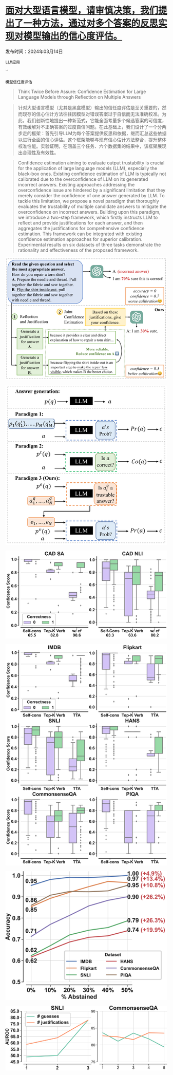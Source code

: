# [面对大型语言模型，请审慎决策，我们提出了一种方法，通过对多个答案的反思实现对模型输出的信心度评估。](https://arxiv.org/abs/2403.09972)

发布时间：2024年03月14日

`LLM应用`

``

`模型信任度评估`

> Think Twice Before Assure: Confidence Estimation for Large Language Models through Reflection on Multiple Answers

> 针对大型语言模型（尤其是黑盒模型）输出的信任度评估是至关重要的，然而现存的信心估计方法往往因模型对错误答案过于自信而无法准确校准。为此，我们创新性地提出一种新范式，它能全面考量多个候选答案的可信度，有效缓解对不正确答案的过度自信问题。在此基础上，我们设计了一个分两步走的框架：首先引导LLM为每个答案提供反思和依据，继而汇总这些依据以进行全面的信心评估。这个框架能够与现有信心估计方法整合，提升整体校准性能。实验证明，在涵盖三个任务、六个数据集的结果中，该框架展现出合理性及有效性。

> Confidence estimation aiming to evaluate output trustability is crucial for the application of large language models (LLM), especially the black-box ones. Existing confidence estimation of LLM is typically not calibrated due to the overconfidence of LLM on its generated incorrect answers. Existing approaches addressing the overconfidence issue are hindered by a significant limitation that they merely consider the confidence of one answer generated by LLM. To tackle this limitation, we propose a novel paradigm that thoroughly evaluates the trustability of multiple candidate answers to mitigate the overconfidence on incorrect answers. Building upon this paradigm, we introduce a two-step framework, which firstly instructs LLM to reflect and provide justifications for each answer, and then aggregates the justifications for comprehensive confidence estimation. This framework can be integrated with existing confidence estimation approaches for superior calibration. Experimental results on six datasets of three tasks demonstrate the rationality and effectiveness of the proposed framework.

![面对大型语言模型，请审慎决策，我们提出了一种方法，通过对多个答案的反思实现对模型输出的信心度评估。](../../../paper_images/2403.09972/x1.png)

![面对大型语言模型，请审慎决策，我们提出了一种方法，通过对多个答案的反思实现对模型输出的信心度评估。](../../../paper_images/2403.09972/x2.png)

![面对大型语言模型，请审慎决策，我们提出了一种方法，通过对多个答案的反思实现对模型输出的信心度评估。](../../../paper_images/2403.09972/x3.png)

![面对大型语言模型，请审慎决策，我们提出了一种方法，通过对多个答案的反思实现对模型输出的信心度评估。](../../../paper_images/2403.09972/x4.png)

![面对大型语言模型，请审慎决策，我们提出了一种方法，通过对多个答案的反思实现对模型输出的信心度评估。](../../../paper_images/2403.09972/x5.png)

![面对大型语言模型，请审慎决策，我们提出了一种方法，通过对多个答案的反思实现对模型输出的信心度评估。](../../../paper_images/2403.09972/x6.png)